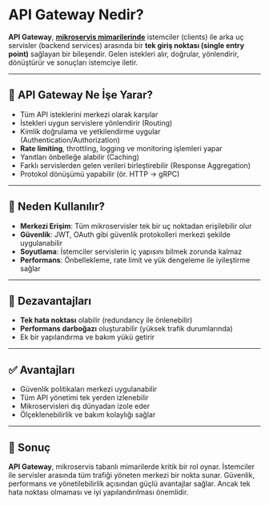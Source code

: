 # API Gateway Nedir?

**API Gateway**, **[mikroservis mimarilerinde](https://github.com/tunahankilic48/DICTIONARY-SOZLUK/blob/main/T%C3%9CRK%C3%87E/MikroservisMimarisi.md)** istemciler (clients) ile arka uç servisler (backend services) arasında bir **tek giriş noktası (single entry point)** sağlayan bir bileşendir. Gelen istekleri alır, doğrular, yönlendirir, dönüştürür ve sonuçları istemciye iletir.

---

## 🔧 API Gateway Ne İşe Yarar?

- Tüm API isteklerini merkezi olarak karşılar
- İstekleri uygun servislere yönlendirir (Routing)
- Kimlik doğrulama ve yetkilendirme uygular (Authentication/Authorization)
- **Rate limiting**, throttling, logging ve monitoring işlemleri yapar
- Yanıtları önbelleğe alabilir (Caching)
- Farklı servislerden gelen verileri birleştirebilir (Response Aggregation)
- Protokol dönüşümü yapabilir (ör. HTTP → gRPC)

---

## 🎯 Neden Kullanılır?

- **Merkezi Erişim**: Tüm mikroservisler tek bir uç noktadan erişilebilir olur
- **Güvenlik**: JWT, OAuth gibi güvenlik protokolleri merkezi şekilde uygulanabilir
- **Soyutlama**: İstemciler servislerin iç yapısını bilmek zorunda kalmaz
- **Performans**: Önbellekleme, rate limit ve yük dengeleme ile iyileştirme sağlar

---

## 🚧 Dezavantajları

- **Tek hata noktası** olabilir (redundancy ile önlenebilir)
- **Performans darboğazı** oluşturabilir (yüksek trafik durumlarında)
- Ek bir yapılandırma ve bakım yükü getirir

---

## ✅ Avantajları

- Güvenlik politikaları merkezi uygulanabilir
- Tüm API yönetimi tek yerden izlenebilir
- Mikroservisleri dış dünyadan izole eder
- Ölçeklenebilirlik ve bakım kolaylığı sağlar

---

## 📌 Sonuç

**API Gateway**, mikroservis tabanlı mimarilerde kritik bir rol oynar. İstemciler ile servisler arasında tüm trafiği yöneten merkezi bir nokta sunar. Güvenlik, performans ve yönetilebilirlik açısından güçlü avantajlar sağlar. Ancak tek hata noktası olmaması ve iyi yapılandırılması önemlidir.

